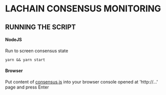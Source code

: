 # LACHAIN CONSENSUS MONITORING

## RUNNING THE SCRIPT

#### NodeJS 

Run to screen consensus state
```shell script
yarn && yarn start
``` 


#### Browser
 
Put content of [consensus.js](consensus.js) into your browser console opened at 'http://...' page and press Enter
